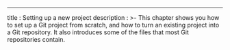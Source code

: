 ---
title       : Setting up a new project
description : >-
  This chapter shows you how to set up a Git project from scratch, and
  how to turn an existing project into a Git repository.  It also
  introduces some of the files that most Git repositories contain.
